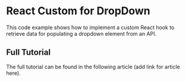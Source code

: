 # React Custom for DropDown

This code example shows how to implement a custom React hook to retrieve data for populating a dropdown element from an API.

## Full Tutorial

The full tutorial can be found in the following article (add link for article here).
